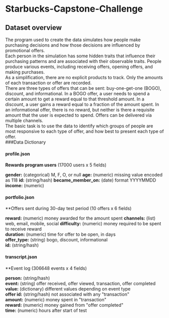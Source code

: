 # Starbucks-Capstone-Challenge  
## Dataset overview
The program used to create the data simulates how people make purchasing decisions and how those decisions are influenced by promotional offers.  
Each person in the simulation has some hidden traits that influence their purchasing patterns and are associated with their observable traits. People produce various events, including receiving offers, opening offers, and making purchases.   
As a simplification, there are no explicit products to track. Only the amounts of each transaction or offer are recorded.  
There are three types of offers that can be sent: buy-one-get-one (BOGO), discount, and informational. In a BOGO offer, a user needs to spend a certain amount to get a reward equal to that threshold amount. In a discount, a user gains a reward equal to a fraction of the amount spent. In an informational offer, there is no reward, but neither is there a requisite amount that the user is expected to spend. Offers can be delivered via multiple channels.  
The basic task is to use the data to identify which groups of people are most responsive to each type of offer, and how best to present each type of offer.  
###Data Dictionary   
 #### profile.json
 **Rewards program users** (17000 users x 5 fields)
 
 **gender:** (categorical) M, F, O, or null
 **age:** (numeric) missing value encoded as 118
 **id:** (string/hash)
 **became_member_on:** (date) format YYYYMMDD
 **income:** (numeric)
 
 #### portfolio.json
 **Offers sent during 30-day test period (10 offers x 6 fields)
 
 **reward:** (numeric) money awarded for the amount spent
 **channels:** (list) web, email, mobile, social
 **difficulty:** (numeric) money required to be spent to receive reward  
 **duration:** (numeric) time for offer to be open, in days  
 **offer_type:** (string) bogo, discount, informational  
 **id:** (string/hash)  
 
 #### transcript.json 
 **Event log (306648 events x 4 fields) 
 
 **person:** (string/hash)  
 **event:** (string) offer received, offer viewed, transaction, offer completed  
 **value:** (dictionary) different values depending on event type  
 **offer id:** (string/hash) not associated with any "transaction"  
 **amount:** (numeric) money spent in "transaction"  
 **reward:** (numeric) money gained from "offer completed"  
 **time:** (numeric) hours after start of test  
